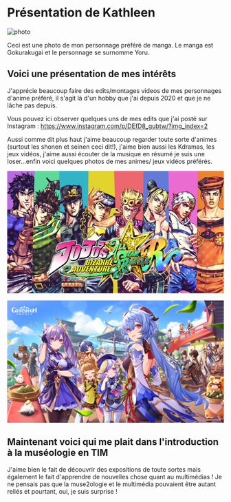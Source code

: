 # Présentation de Kathleen
![photo](medias/★.jpg)

Ceci est une photo de mon personnage préféré de manga. Le manga est Gokurakugai et le personnage se surnomme Yoru.


## **Voici une présentation de mes intérêts**
J'apprécie beaucoup faire des edits/montages videos de mes personnages d'anime préféré, il s'agit là d'un hobby que j'ai depuis 2020 et que je ne lâche pas depuis. 

Vous pouvez ici observer quelques uns de mes edits que j'ai posté sur Instagram :
<https://www.instagram.com/p/DEfD8_gubtw/?img_index=2> 

Aussi comme dit plus haut j'aime beaucoup regarder toute sorte d'animes (surtout les shonen et seinen ceci dit!), j'aime bien aussi les Kdramas, les jeux vidéos, j'aime aussi écouter de la musique en résumé je suis une loser...enfin voici quelques photos de mes animes/ jeux vidéos préférés. 

![photo](medias/JOJOASBR_launchTrailer_thumbnail.jpg.webp)

![photo](medias/genshin.jpg)


## Maintenant voici qui me plait dans l'introduction à la muséologie en TIM

J'aime bien le fait de découvrir des expositions de toute sortes mais également le fait d'apprendre de nouvelles chose quant au multimédias ! Je ne pensais pas que la muse2ologie et le multimédia pouvaient être autant reliés et pourtant, oui, je suis surprise !


